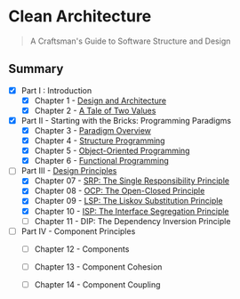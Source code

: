 # Clean Architecture
> A Craftsman's Guide to Software Structure and Design

## Summary
- [X] Part I : Introduction
  - [X] Chapter 1 - [Design and Architecture](/what_is_design_and_architecture.md)
  - [X] Chapter 2 - [A Tale of Two Values](/a_tale_of_two_values.md)
- [X] Part II - Starting with the Bricks: Programming Paradigms
  - [X] Chapter 3 - [Paradigm Overview](/paradigm_overview.md)
  - [X] Chapter 4 - [Structure Programming](/structured_programming.md)
  - [X] Chapter 5 - [Object-Oriented Programming](/object_oriented_programming.md)
  - [X] Chapter 6 - [Functional Programming](/functional_programming.md)
- [ ] Part III - [Design Principles](/design_principles/index.md)
  - [X] Chapter 07 - [SRP: The Single Responsibility Principle](/design_principles/SRP.md)
  - [X] Chapter 08 - [OCP: The Open-Closed Principle](/design_principles/OCP.md)
  - [X] Chapter 09 - [LSP: The Liskov Substitution Principle](/design_principles/LSP.md)
  - [X] Chapter 10 - [ISP: The Interface Segregation Principle](/design_principles/ISP.md)
  - [ ] Chapter 11 - DIP: The Dependency Inversion Principle
- [ ] Part IV - Component Principles
  - [ ] Chapter 12 - Components
  - [ ] Chapter 13 - Component Cohesion
  - [ ] Chapter 14 - Component Coupling

